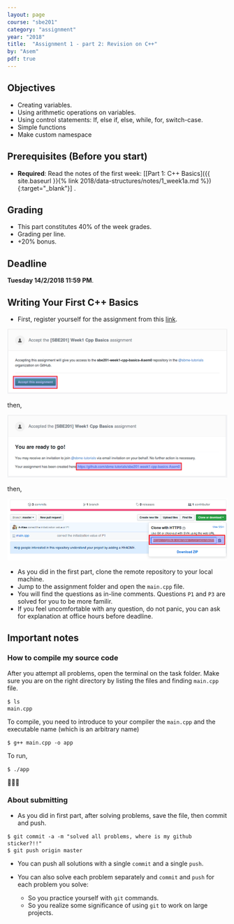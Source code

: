 ```yaml
---
layout: page
course: "sbe201"
category: "assignment"
year: "2018"
title:  "Assignment 1 - part 2: Revision on C++"
by: "Asem"
pdf: true
---
```



## Objectives

* Creating variables.
* Using arithmetic operations on variables.
* Using control statements: If, else if, else, while, for, switch-case.
* Simple functions
* Make custom namespace

## Prerequisites (Before you start)

* **Required**: Read the notes of the first week: \[[Part 1: C++ Basics]({{ site.baseurl }}{% link 2018/data-structures/notes/1_week1a.md %}){:target="_blank"}\] .

## Grading

* This part constitutes 40% of the week grades.
* Grading per line.
* +20% bonus.

## Deadline

**Tuesday 14/2/2018 11:59 PM**.

## Writing Your First C++ Basics

* First, register yourself for the assignment from this [link](https://classroom.github.com/a/A6ntQkKJ).

![](a1.png)

then,

![](a2.png)

then,

![](a3.png)

* As you did in the first part, clone the remote repository to your local machine.
* Jump to the assignment folder and open the `main.cpp` file.
* You will find the questions as in-line comments. Questions `P1` and `P3` are solved for you to be more familir.
* If you feel uncomfortable with any question, do not panic, you can ask for explanation at office hours before deadline.

## Important notes

### How to compile my source code

After you attempt all problems, open the terminal on the task folder. Make sure you are on the right directory by listing the files and finding `main.cpp` file.

```terminal
$ ls
main.cpp
```

To compile, you need to introduce to your compiler the `main.cpp` and the executable name (which is an arbitrary name)

```terminal
$ g++ main.cpp -o app
```

To run,

```terminal
$ ./app
```

🎉🎉🎉

### About submitting

* As you did in first part, after solving problems, save the file, then commit and push.

```terminal
$ git commit -a -m "solved all problems, where is my github sticker?!!"
$ git push origin master
```

* You can push all solutions with a single `commit` and a single `push`.
* You can also solve each problem separately and `commit` and `push` for each problem you solve:

  * So you practice yourself with `git` commands.
  * So you realize some significance of using `git` to work on large projects.
